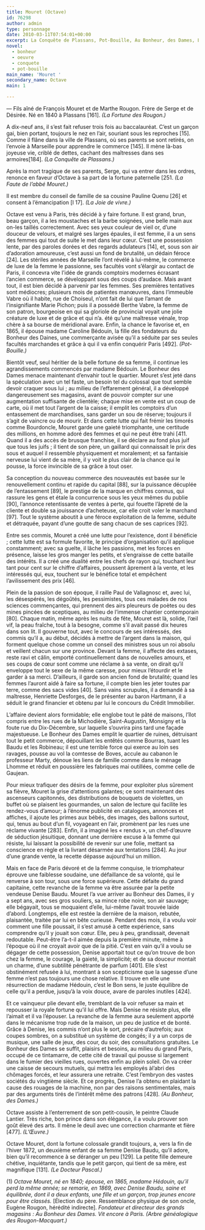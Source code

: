 ```yaml
---
title: Mouret (Octave)
id: 76298
author: admin
type: personnage
date: 2010-03-11T07:54:01+00:00
excerpt: La Conquête de Plassans, Pot-Bouille, Au Bonheur, des Dames, L’Œuvre
novel:
  - bonheur
  - oeuvre
  - conquete
  - pot-bouille
main_name: 'Mouret '
secondary_name: Octave
main: 1

---
```

— Fils aîné de François Mouret et de Marthe Rougon. Frère de Serge et de Désirée. Né en 1840 à Plassans [161]. _(La Fortune des Rougon.)_

A dix-neuf ans, il s’est fait refuser trois fois au baccalauréat. C’est un garçon gai, bien portant, toujours le nez en l’air, souriant sous les reproches [15]. Comme il flâne dans la ville de Plassans, où ses parents se sont retirés, on l’envoie à Marseille pour apprendre le commerce [145]. Il mène là-bas joyeuse vie, criblé de dettes, cachant des maîtresses dans ses armoires[184]. _(La Conquête de Plassans.)_

Après la mort tragique de ses parents, Serge, qui va entrer dans les ordres, renonce en faveur d’Octave à sa part de la fortune paternelle [251. _(La Faute de l’abbé Mouret.)_

Il est membre du conseil de famille de sa cousine Pauline Quenu [26] et consent à l’émancipation [l 17]. _(La Joie de vivre.)_

Octave est venu à Paris, très décidé à y faire fortune. Il est grand, brun, beau garçon, il a les moustaches et la barbe soignées, une belle main aux on-les taillés correctement. Avec ses yeux couleur de vieil or, d’une douceur de velours, et malgré ses larges épaules, il est femme, il a un sens des femmes qui tout de suite le met dans leur cœur. C’est une possession lente, par des paroles dorées et des regards adulateurs [14], et, sous son air d’adoration amoureuse, c’est aussi un fond de brutalité, un dédain féroce [24]. Les stériles années de Marseille l’ont révélé à lui-même, le commerce de luxe de la femme le passionne, ses facultés vont s’élargir au contact de Paris, il concevra vite l’idée de grands comptoirs modernes écrasant l’ancien commerce, se développant sous des coups d’audace. Mais avant tout, il est bien décidé à parvenir par les femmes. Ses premières tentatives sont médiocres; plusieurs mois de patientes manœuvres, dans l’immeuble Vabre où il habite, rue de Choiseul, n’ont fait de lui que l’amant de l’insignifiante Marie Pichon; puis il a possédé Berthe Vabre, la femme de son patron, bourgeoise en qui sa gloriole de provincial voyait une jolie créature de luxe et de grâce et qui n’a. été qu’une maîtresse vénale, trop chère à sa bourse de méridional avare. Enfin, la chance le favorise et, en 1865, il épouse madame Caroline Bédouin, la fille des fondateurs du Bonheur des Daines, une commerçante avisée qu’il a séduite par ses seules facultés marchandes et grâce à qui il va enfin conquérir Paris [492]. _(Pot-Bouille.)_

Bientôt veuf, seul héritier de la belle fortune de sa femme, il continue les agrandissements commencés par madame Bédouin. Le Bonheur des Dames menace maintenant d’envahir tout le quartier. Mouret s’est jeté dans la spéculation avec un tel faste, un besoin tel du colossal que tout semble devoir craquer sous lui ; au milieu de l’effarement général, il a développé dangereusement ses magasins, avant de pouvoir compter sur une augmentation suffisante de clientèle; chaque mise en vente est un coup de carte, où il met tout l’argent de la caisse; il emplit les comptoirs d’un entassement de marchandises, sans garder un sou de réserve; toujours il s’agit de vaincre ou de mourir. Et dans cette lutte qui fait frémir les timorés comme Bourdoncle, Mouret garde une gaieté triomphante, une certitude des millions, en homme adoré des femmes et qui ne peut être trahi [411. Quand il a des accès de brusque franchise, il se déclare au fond plus juif que tous les juifs ; il tient de son père, un gaillard qui connaissait le prix des sous et auquel il ressemble physiquement et moralement; et sa fantaisie nerveuse lui vient de sa mère, il y voit le plus clair de la chance qui le pousse, la force invincible de sa grâce à tout oser.

Sa conception du nouveau commerce des nouveautés est basée sur le renouvellement continu et rapide du capital [88], sur la puissance décuplée de l’entassement [89], le prestige de la marque en chiffres connus, qui rassure les gens et étale la concurrence sous les yeux mêmes du publie [90], l’annonce retentissante de ventes à perte, qui fouette l’âpreté de la cliente et double sa jouissance d’acheteuse, car elle croit voler le marchand [97]. Tout le système aboutit à une féroce exploitation de la femme, séduite et détraquée, payant d’une goutte de sang chacun de ses caprices [92].

Entre ses commis, Mouret a créé une lutte pour l’existence, dont il bénéficie ; cette lutte est sa formule favorite, le principe d’organisation qu’il applique constamment; avec sa guelte, il lâche les passions, met les forces en présence, laisse les gros manger les petits, et s’engraisse de cette bataille des intérêts. Il a créé une dualité entre les chefs de rayon qui, touchant leur tant pour cent sur le chiffre d’affaires, poussent âprement à la vente, et les intéressés qui, eux, touchent sur le bénéfice total et empêchent l’avilissement des prix [46].

Plein de la passion de son époque, il raille Paul de Vallagnosc et, avec lui, les désespérés, les dégoûtés, les pessimistes, tous ces malades de nos sciences commençantes, qui prennent des airs pleureurs de poètes ou des mines pincées de sceptiques, au milieu de l’immense chantier contemporain [80]. Chaque matin, même après les nuits de fête, Mouret est là, solide, l’œil vif, la peau fraîche, tout à la besogne, comme s’il avait passé dix heures dans son lit. Il gouverne tout, avec le concours de ses intéressés, des commis qu’il a, au début, décidés à mettre de l’argent dans la maison, qui forment quelque chose comme un conseil des ministres sous un roi absolu et veillent chacun sur une province. Devant la femme, il affecte des extases, reste ravi et câlin, emporté continuellement dans de nouvelles amours, et ses coups de cœur sont comme une réclame à sa vente, on dirait qu’il enveloppe tout le sexe de la même caresse, pour mieux l’étourdir et le garder à sa merci. D’ailleurs, il garde son ancien fond de brutalité; quand les femmes l’auront aidé à faire sa fortune, il compte bien les jeter toutes par terre, comme des sacs vides [40]. Sans vains scrupules, il a demandé à sa maîtresse, Henriette Desforges, de le présenter au baron Hartmann, il a séduit le grand financier et obtenu par lui le concours du Crédit Immobilier.

L’affaire devient alors formidable; elle englobe tout le pâté de maisons, l’îlot compris entre les rues de la Michodière, Saint-Augustin, Monsigny et la foute rue du Dix-Décembre, sur laquelle s’ouvrira pins tard une façade majestueuse. Le Bonheur des Dames emplit le quartier de ruines, détruisant tout le petit commerce, dépouillant les entêtés comme Bourras, tuant les Baudu et les Robineau; il est une terrible force qui exerce au loin ses ravages, pousse au vol la comtesse de Boves, accule au cabanon le professeur Marty, dénoue les liens de famille comme dans le ménage Lhomme et réduit en poussière les fabriques mai outillées, comme celle de Gaujean.

Pour mieux trafiquer des désirs de la femme, pour exploiter plus sûrement sa fièvre, Mouret la grise d’attentions galantes; ce sont maintenant des ascenseurs capitonnés, des distributions de bouquets de violettes, un buffet où se plaisent les gourmandes, un salon de lecture qui facilite les rendez-vous d’amour; à l’énorme publicité en catalogues, annonces et affiches, il ajoute les primes aux bébés, des images, des ballons surtout, qui, tenus au bout d’un fil, voyageant en l’air, promènent par les rues une réclame vivante [283]. Enfin, il a imaginé les « rendus », un chef-d’œuvre de séduction jésuitique, donnant une dernière excuse à la femme qui résiste, lui laissant la possibilité de revenir sur une folie, mettant sa conscience en règle et la livrant désarmée aux tentations [284]. Au jour d’une grande vente, la recette dépasse aujourd’hui un million.

Mais en face de Paris dévoré et de la femme conquise, le triomphateur éprouve une faiblesse soudaine, une défaillance de sa volonté, qui le renverse à son tour, sous une force supérieure. Cette défaite du grand capitaine, cette revanche de la femme va être assurée par la petite vendeuse Denise Baudu. Mouret l’a vue arriver au Bonheur des Dames, il y a sept ans, avec ses gros souliers, sa mince robe noire, son air sauvage; elle bégayait, tous se moquaient d’elle, lui-même l’avait trouvée laide d’abord. Longtemps, elle est restée la dernière de la maison, rebutée, plaisantée, traitée par lui en bête curieuse. Pendant des mois, il a voulu voir comment une fille poussait, il s’est amusé à cette expérience, sans comprendre qu’il y jouait son cœur. Elle, peu à peu, grandissait, devenait redoutable. Peut-être l’a-t-il aimée depuis la première minute, même à l’époque où il ne croyait avoir que de la pitié. C’est en vain qu’il a voulu se dégager de cette possession, Denise apportait tout ce qu’on trouve de bon chez la femme, le courage, la gaieté, la simplicité; et de sa douceur montait un charme, d’une subtilité pénétrante de parfum [401]. Elle s’est obstinément refusée à lui, montrant à son scepticisme que la sagesse d’une femme n’est pas toujours une chose relative. Il trouve en elle une résurrection de madame Hédouin, c’est le Bon sens, le juste équilibre de celle qu’il a perdue, jusqu’à la voix douce, avare de paroles inutiles [424].

Et ce vainqueur plie devant elle, tremblant de la voir refuser sa main et repousser la royale fortune qu’il lui offre. Mais Denise ne résiste plus, elle l’aimait et il va l’épouser. La revanche de la femme aura seulement apporté dans le mécanisme trop rude de la maison, un peu de justice et de bonté. Grâce à Denise, les commis n’ont plus le sort, précaire d’autrefois; aux coupes sombres, on a substitué un système de congés; il y a un corps de musique, une salle de jeux, des cour, du soir, des consultations gratuites. Le Bonheur des Dames se suffit, plaisirs et besoins, au milieu du grand Paris, occupé de ce tintamarre, de cette cité de travail qui pousse si largement dans le fumier des vieilles rues, ouvertes enfin au plein soleil. On va créer une caisse de secours mutuels, qui mettra les employés àl’abri des chômages forcés, et leur assurera une retraite. C’est l’embryon des vastes sociétés du vingtième siècle. Et ce progrès, Denise l’a obtenu en plaidant la cause des rouages de la machine, non par des raisons sentimentales, mais par des arguments tirés de l’intérêt même des patrons [428]. _(Au Bonheur, des Dames.)_

Octave assiste à l’enterrement de son petit-cousin, le peintre Claude Lantier. Très riche, bon prince dans son élégance, il a voulu prouver son goût élevé des arts. Il mène le deuil avec une correction charmante et fière [477]. _(L’Œuvre.)_

Octave Mouret, dont la fortune colossale grandit toujours, a, vers la fin de l’hiver 1872, un deuxième enfant de sa femme Denise Baudu, qu’il adore, bien qu’il recommence à se déranger un peu [129]. La petite fille demeure chétive, inquiétante, tandis que le petit garçon, qui tient de sa mère, est magnifique [131]. _(Le Docteur Pascal.)_

(1) _Octave Mouret, né en 1840; épouse, en 1865, madame Hédouin, qu’il perd la même année; se remarie, en 1869, avec Denise Baudu, saine et équilibrée, dont il a deux enfants, une fille et un garçon, trop jeunes encore pour être classés._ [Élection du père. Ressemblance physique de son oncle, Eugène Rougon, hérédité indirecte]. _Fondateur et directeur des grands magasins : Au Bonheur des Dames. Vit encore à Paris. (Arbre généalogique des Rougon-Macquart.)_